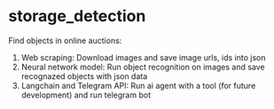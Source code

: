 # storage_detection
Find objects in online auctions:
1. Web scraping: Download images and save image urls, ids into json
2. Neural network model: Run object recognition on images and save recognazed objects with json data
3. Langchain and Telegram API: Run ai agent with a tool (for future development) and run telegram bot
